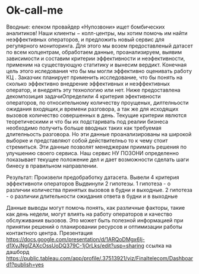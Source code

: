 # Ok-call-me
Вводные:
елеком провайдер «Нупозвони» ищет бомбических аналитиков! 
Наши клиенты − колл-центры, мы хотим помочь им найти неэффективных операторов, и предложить новый сервис для регулярного мониторинга. 
Для этого мы возем предоставленый датасет по всем колцентрам, обработаем данные, проанализируем, выявим зависимости и составим критерии эффективности и неэфективности, применим на существующую статитику и вынесим вердикт.
Конечная цель этого иследования что бы мы могли эффективно оценивать работу КЦ . Заказчик планирует применить исследование, что бы понять на сколько эффективно внедрение эффективных и неэффективных оператор, и внедрять эту технологию или нет.
Ниже предоставлена декомпозиция задачиОпределили 4 критерия эфективности операторов, по относительному количеству проущеных, дилтелньости ожидания входящих,и времени разговора, а так же для исходящих вызовов количество совершенных в день. 
Текущие критерии явлются теоретическими и что бы их подстаривать под реалии бизнеса необходимо получить больше вводных таких как требуемая длителньость разговора. 
Но эти данные проанализированы на широкой выборке и представляют собой действителньо то к чему стоит стремиться. 
Эти данные позволят менеджерам приимать решения по улучшению своего сервиса. Наш сервис НУ ПОЗОНИ определенно показывает текущее положение дел и дает возможности сделать шаги бинесу в правильном направлении.

Результат:
Произвели предобработку датасета. Вывели 4 критерия эффективноти операторов
Выдвинули 2 гипотезы.
1 гипотеза - о различии количества принятых вызовов в будни и выходные.
2 гипотеза - о различии длительности ожидания ответа в будни и в выходные

Данные выводы могут помочь понять, как различные факторы, такие как день недели, могут влиять на работу операторов и качество обслуживания вызовов. Это может быть полезной информацией при принятии решений о планировании ресурсов и оптимизации работы контактного центра.
Презентация
https://docs.google.com/presentation/d/1ARQoDMgx6Ij-d1XyJNglZAXcOssUoDQ379C-1jOrLks/edit?usp=sharing
ссылка на дашборд 
https://public.tableau.com/app/profile/.37513921/viz/Finaltelecom/Dashboard1?publish=yes
